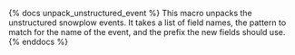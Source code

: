 {% docs unpack_unstructured_event %}
This macro unpacks the unstructured snowplow events. It takes a list of field names, the pattern to match for the name of the event, and the prefix the new fields should use.
{% enddocs %}
